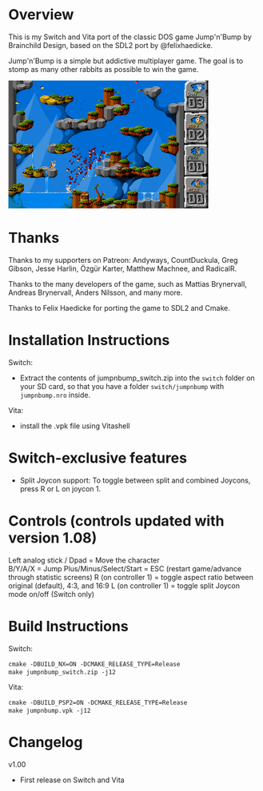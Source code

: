 Overview
=====
This is my Switch and Vita port of the classic DOS game Jump'n'Bump by Brainchild Design, based on the SDL2 port by @felixhaedicke.

Jump'n'Bump is a simple but addictive multiplayer game. The goal is to stomp as many other rabbits as possible to win the game.

![](screenshots/jumpnbump_shot_1.png)

Thanks
======
Thanks to my supporters on Patreon: Andyways, CountDuckula, Greg Gibson, Jesse Harlin, Özgür Karter, Matthew Machnee, and RadicalR.

Thanks to the many developers of the game, such as Mattias Brynervall, Andreas Brynervall, Anders Nilsson, and many more.

Thanks to Felix Haedicke for porting the game to SDL2 and Cmake.

Installation Instructions
=====
Switch:
- Extract the contents of jumpnbump_switch.zip into the `switch` folder on your SD card, so that you have a folder `switch/jumpnbump` with `jumpnbump.nro` inside.

Vita:
- install the .vpk file using Vitashell

Switch-exclusive features
=====
- Split Joycon support: To toggle between split and combined Joycons, press R or L on joycon 1.

Controls (controls updated with version 1.08)
=====
Left analog stick / Dpad = Move the character  
B/Y/A/X = Jump
Plus/Minus/Select/Start = ESC (restart game/advance through statistic screens)
R (on controller 1) = toggle aspect ratio between original (default), 4:3, and 16:9
L (on controller 1) = toggle split Joycon mode on/off (Switch only)

Build Instructions
=====
Switch:
````
cmake -DBUILD_NX=ON -DCMAKE_RELEASE_TYPE=Release
make jumpnbump_switch.zip -j12
````

Vita:
````
cmake -DBUILD_PSP2=ON -DCMAKE_RELEASE_TYPE=Release
make jumpnbump.vpk -j12
````

Changelog
=====
v1.00

- First release on Switch and Vita